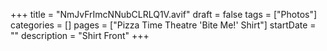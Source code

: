 +++
title = "NmJvFrImcNNubCLRLQ1V.avif"
draft = false
tags = ["Photos"]
categories = []
pages = ["Pizza Time Theatre 'Bite Me!' Shirt"]
startDate = ""
description = "Shirt Front"
+++
